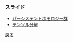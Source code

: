 ### スライド
- [パーシステントホモロジー群](https://speakerdeck.com/ubnqf/persistent-homology-group-1)
- [テンソル分解](https://drive.google.com/file/d/1smjCXfYNsV71Ls_jZQ_OPi-pfDw7zvfS/view?usp=sharing)


[戻る](https://ubnqf.github.io)
